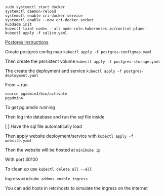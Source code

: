 ```
sudo systemctl start docker
systemctl daemon-reload
systemctl enable cri-docker.service
systemctl enable --now cri-docker.socket
kubdadm init
kubectl taint nodes --all node-role.kubernetes.io/control-plane-
kubectl apply -f calico.yaml
```


[Postgres Instructions](https://phoenixnap.com/kb/postgresql-kubernetes)

Create postgres config map
`kubectl apply -f postgres-configmap.yaml`

Then create the persistent volume
`kubectl apply -f postgres-storage.yaml`

The create the deployment and service
`kubectl apply -f postgres-deployment.yaml`

From ~ run

```
source pgadmin4/bin/activate
pgadmin4
```

To get pg amdin running

Then log into database and run the sql file inside

[ ] Have the sql file automatically load

Then apply website deployment/service with
`kubectl apply -f website.yaml`

Then the website will be hosted at
`minikube ip`

With port 30100

To clean up use
`kubectl delete all --all`

Ingress
`minikube addons enable ingress`

You can add hosts in /etc/hosts to simulate the ingress on the internet
